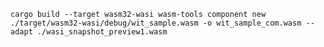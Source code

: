 `
cargo build --target wasm32-wasi
wasm-tools component new ./target/wasm32-wasi/debug/wit_sample.wasm -o wit_sample_com.wasm --adapt ./wasi_snapshot_preview1.wasm
`
